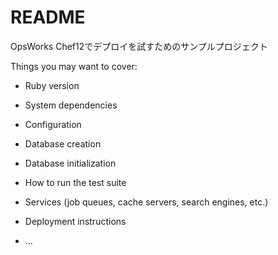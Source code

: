 # README

OpsWorks Chef12でデプロイを試すためのサンプルプロジェクト

Things you may want to cover:

* Ruby version

* System dependencies

* Configuration

* Database creation

* Database initialization

* How to run the test suite

* Services (job queues, cache servers, search engines, etc.)

* Deployment instructions

* ...
